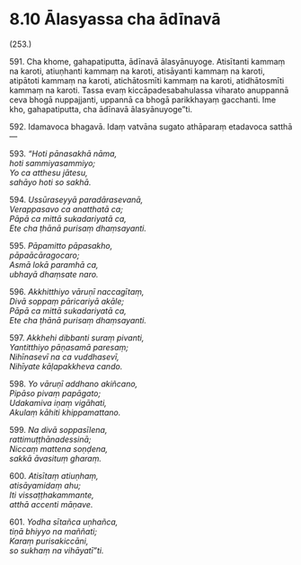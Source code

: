# 8.10 Ālasyassa cha ādīnavā

(253.)

591\. Cha khome, gahapatiputta, ādīnavā ālasyānuyoge. Atisītanti kammaṃ na karoti, atiuṇhanti kammaṃ na karoti, atisāyanti kammaṃ na karoti, atipātoti kammaṃ na karoti, atichātosmīti kammaṃ na karoti, atidhātosmīti kammaṃ na karoti. Tassa evaṃ kiccāpadesabahulassa viharato anuppannā ceva bhogā nuppajjanti, uppannā ca bhogā parikkhayaṃ gacchanti. Ime kho, gahapatiputta, cha ādīnavā ālasyānuyoge”ti.

592\. Idamavoca bhagavā. Idaṃ vatvāna sugato athāparaṃ etadavoca satthā—

593\. _“Hoti pānasakhā nāma,_  
_hoti sammiyasammiyo;_  
_Yo ca atthesu jātesu,_  
_sahāyo hoti so sakhā._  

594\. _Ussūraseyyā paradārasevanā,_  
_Verappasavo ca anatthatā ca;_  
_Pāpā ca mittā sukadariyatā ca,_  
_Ete cha ṭhānā purisaṃ dhaṃsayanti._  

595\. _Pāpamitto pāpasakho,_  
_pāpaācāragocaro;_  
_Asmā lokā paramhā ca,_  
_ubhayā dhaṃsate naro._  

596\. _Akkhitthiyo vāruṇī naccagītaṃ,_  
_Divā soppaṃ pāricariyā akāle;_  
_Pāpā ca mittā sukadariyatā ca,_  
_Ete cha ṭhānā purisaṃ dhaṃsayanti._  

597\. _Akkhehi dibbanti suraṃ pivanti,_  
_Yantitthiyo pāṇasamā paresaṃ;_  
_Nihīnasevī na ca vuddhasevī,_  
_Nihīyate kāḷapakkheva cando._  

598\. _Yo vāruṇī addhano akiñcano,_  
_Pipāso pivaṃ papāgato;_  
_Udakamiva iṇaṃ vigāhati,_  
_Akulaṃ kāhiti khippamattano._  

599\. _Na divā soppasīlena,_  
_rattimuṭṭhānadessinā;_  
_Niccaṃ mattena soṇḍena,_  
_sakkā āvasituṃ gharaṃ._  

600\. _Atisītaṃ atiuṇhaṃ,_  
_atisāyamidaṃ ahu;_  
_Iti vissaṭṭhakammante,_  
_atthā accenti māṇave._  

601\. _Yodha sītañca uṇhañca,_  
_tiṇā bhiyyo na maññati;_  
_Karaṃ purisakiccāni,_  
_so sukhaṃ na vihāyatī”ti._
